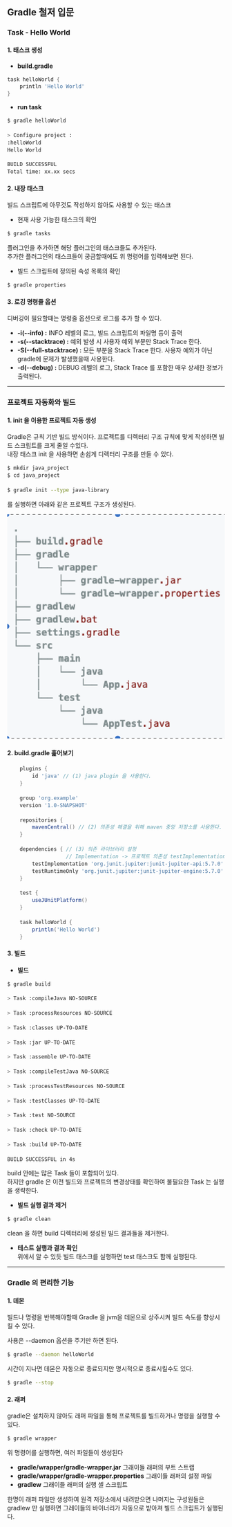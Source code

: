 Gradle 철저 입문
--

### Task - Hello World

#### 1. 태스크 생성
- **build.gradle**
```groovy
task helloWorld {
    println 'Hello World'
}
```
- **run task**
```bash
$ gradle helloWorld

> Configure project :
:helloWorld
Hello World

BUILD SUCCESSFUL
Total time: xx.xx secs
```

#### 2. 내장 태스크
빌드 스크립트에 아무것도 작성하지 않아도 사용할 수 있는 태스크  

- 현재 사용 가능한 태스크의 확인
```bash
$ gradle tasks
```
플러그인을 추가하면 해당 플러그인의 태스크들도 추가된다.  
추가한 플러그인의 태스크들이 궁금할때에도 위 명령어를 입력해보면 된다.

- 빌드 스크립트에 정의된 속성 목록의 확인
```bash
$ gradle properties
```

#### 3. 로깅 명령줄 옵션
디버깅이 필요할때는 명령줄 옵션으로 로그를 추가 할 수 있다.

- **-i(--info) :** INFO 레벨의 로그, 빌드 스크립트의 파일명 등이 출력
- **-s(--stacktrace) :** 예외 발생 시 사용자 예외 부분만 Stack Trace 한다.
- **-S(--full-stacktrace) :** 모든 부분을 Stack Trace 한다. 사용자 예외가 아닌 gradle에 문제가 발생했을때 사용한다.
- **-d(--debug) :** DEBUG 레벨의 로그, Stack Trace 를 포함한 매우 상세한 정보가 출력된다.

---
### 프로젝트 자동화와 빌드

#### 1. init 을 이용한 프로젝트 자동 생성
Gradle은 규칙 기반 빌드 방식이다. 프로젝트를 디렉터리 구조 규칙에 맞게 작성하면 빌드 스크립트를 크게 줄일 수있다.  
내장 태스크 init 을 사용하면 손쉽게 디렉터리 구조를 만들 수 있다.

```bash
$ mkdir java_project
$ cd java_project

$ gradle init --type java-library
```
를 실행하면 아래와 같은 프로젝트 구조가 생성된다.

![](static/package.png)

#### 2. build.gradle 훑어보기

```groovy
    plugins {
        id 'java' // (1) java plugin 을 사용한다.
    }
    
    group 'org.example'
    version '1.0-SNAPSHOT'
    
    repositories {
        mavenCentral() // (2) 의존성 해결을 위해 maven 중앙 저장소를 사용한다.
    }
    
    dependencies { // (3) 의존 라이브러리 설정
                   // Implementation -> 프로젝트 의존성 testImplementation -> 테스트의 의존성
        testImplementation 'org.junit.jupiter:junit-jupiter-api:5.7.0'
        testRuntimeOnly 'org.junit.jupiter:junit-jupiter-engine:5.7.0'
    }
    
    test {
        useJUnitPlatform()
    }
    
    task helloWorld {
        println('Hello World')
    }
```

#### 3. 빌드
- **빌드**
```bash
$ gradle build

> Task :compileJava NO-SOURCE

> Task :processResources NO-SOURCE

> Task :classes UP-TO-DATE

> Task :jar UP-TO-DATE

> Task :assemble UP-TO-DATE

> Task :compileTestJava NO-SOURCE

> Task :processTestResources NO-SOURCE

> Task :testClasses UP-TO-DATE

> Task :test NO-SOURCE

> Task :check UP-TO-DATE

> Task :build UP-TO-DATE

BUILD SUCCESSFUL in 4s
```
build 안에는 많은 Task 들이 포함되어 있다.  
하지만 gradle 은 이전 빌드와 프로젝트의 변경상태를 확인하여 불필요한 Task 는 실행을 생략한다.

- **빌드 실행 결과 제거**
```bash
$ gradle clean
```
clean 을 하면 build 디렉터리에 생성된 빌드 결과들을 제거한다.

- **테스트 실행과 결과 확인**  
위에서 알 수 있듯 빌드 태스크를 실행하면 test 태스크도 함께 실행된다.  
---
### Gradle 의 편리한 기능
#### 1. 데몬
빌드나 명령을 반복해야할때 Gradle 을 jvm을 데몬으로 상주시켜 빌드 속도를 향상시킬 수 있다.

사용은 --daemon 옵션을 주기만 하면 된다.
```bash
$ gradle --daemon helloWorld
```
시간이 지나면 데몬은 자동으로 종료되지만 명시적으로 종료시킬수도 있다.
```bash
$ gradle --stop
```

#### 2. 래퍼
gradle은 설치하지 않아도 래퍼 파일을 통해 프로젝트를 빌드하거나 명령을 실행할 수 있다.
```bash
$ gradle wrapper
```
위 명령어를 실행하면, 여러 파일들이 생성된다
- **gradle/wrapper/gradle-wrapper.jar** 그래이들 래퍼의 부트 스트랩
- **gradle/wrapper/gradle-wrapper.properties** 그래이들 래퍼의 설정 파일
- **gradlew** 그래이들 래퍼의 실행 셸 스크립트  

한명이 래퍼 파일만 생성하여 원격 저장소에서 내려받으면 나머지는 구성원들은  
gradlew 만 실행하면 그레이들의 바이너리가 자동으로 받아져 빌드 스크립트가 실행된다.


